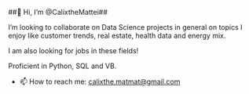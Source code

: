 ##👋 Hi, I’m @CalixtheMattei##

 I’m looking to collaborate on Data Science projects in general on topics I enjoy like customer trends, real estate, health data and energy mix. 

 
 I am also looking for jobs in these fields!

 
 Proficient in Python, SQL and VB.


 
- 📫 How to reach me: calixthe.matmat@gmail.com

<!---
CalixtheMattei/CalixtheMattei is a ✨ special ✨ repository because its `README.md` (this file) appears on your GitHub profile.
You can click the Preview link to take a look at your changes.
--->
